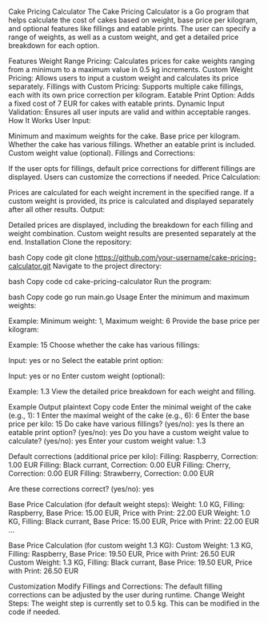 Cake Pricing Calculator
The Cake Pricing Calculator is a Go program that helps calculate the cost of cakes based on weight, base price per kilogram, and optional features like fillings and eatable prints. The user can specify a range of weights, as well as a custom weight, and get a detailed price breakdown for each option.

Features
Weight Range Pricing: Calculates prices for cake weights ranging from a minimum to a maximum value in 0.5 kg increments.
Custom Weight Pricing: Allows users to input a custom weight and calculates its price separately.
Fillings with Custom Pricing: Supports multiple cake fillings, each with its own price correction per kilogram.
Eatable Print Option: Adds a fixed cost of 7 EUR for cakes with eatable prints.
Dynamic Input Validation: Ensures all user inputs are valid and within acceptable ranges.
How It Works
User Input:

Minimum and maximum weights for the cake.
Base price per kilogram.
Whether the cake has various fillings.
Whether an eatable print is included.
Custom weight value (optional).
Fillings and Corrections:

If the user opts for fillings, default price corrections for different fillings are displayed.
Users can customize the corrections if needed.
Price Calculation:

Prices are calculated for each weight increment in the specified range.
If a custom weight is provided, its price is calculated and displayed separately after all other results.
Output:

Detailed prices are displayed, including the breakdown for each filling and weight combination.
Custom weight results are presented separately at the end.
Installation
Clone the repository:

bash
Copy code
git clone https://github.com/your-username/cake-pricing-calculator.git
Navigate to the project directory:

bash
Copy code
cd cake-pricing-calculator
Run the program:

bash
Copy code
go run main.go
Usage
Enter the minimum and maximum weights:

Example: Minimum weight: 1, Maximum weight: 6
Provide the base price per kilogram:

Example: 15
Choose whether the cake has various fillings:

Input: yes or no
Select the eatable print option:

Input: yes or no
Enter custom weight (optional):

Example: 1.3
View the detailed price breakdown for each weight and filling.

Example Output
plaintext
Copy code
Enter the minimal weight of the cake (e.g., 1): 1
Enter the maximal weight of the cake (e.g., 6): 6
Enter the base price per kilo: 15
Do cake have various fillings? (yes/no): yes
Is there an eatable print option? (yes/no): yes
Do you have a custom weight value to calculate? (yes/no): yes
Enter your custom weight value: 1.3

Default corrections (additional price per kilo):
Filling: Raspberry, Correction: 1.00 EUR
Filling: Black currant, Correction: 0.00 EUR
Filling: Cherry, Correction: 0.00 EUR
Filling: Strawberry, Correction: 0.00 EUR

Are these corrections correct? (yes/no): yes

Base Price Calculation (for default weight steps):
Weight: 1.0 KG, Filling: Raspberry, Base Price: 15.00 EUR, Price with Print: 22.00 EUR
Weight: 1.0 KG, Filling: Black currant, Base Price: 15.00 EUR, Price with Print: 22.00 EUR
...

Base Price Calculation (for custom weight 1.3 KG):
Custom Weight: 1.3 KG, Filling: Raspberry, Base Price: 19.50 EUR, Price with Print: 26.50 EUR
Custom Weight: 1.3 KG, Filling: Black currant, Base Price: 19.50 EUR, Price with Print: 26.50 EUR


Customization
Modify Fillings and Corrections:
The default filling corrections can be adjusted by the user during runtime.
Change Weight Steps:
The weight step is currently set to 0.5 kg. This can be modified in the code if needed.


